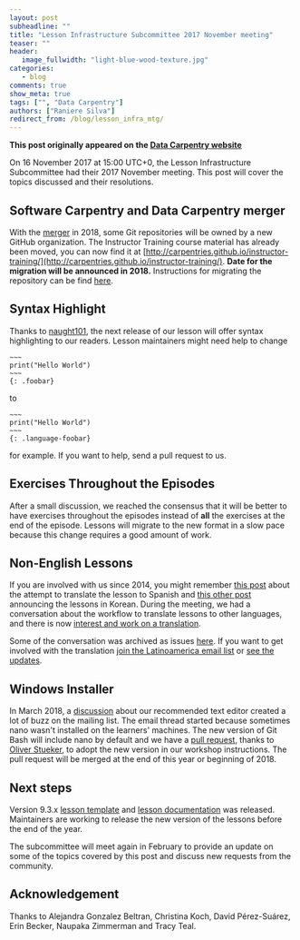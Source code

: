 ```yaml
---
layout: post
subheadline: ""
title: "Lesson Infrastructure Subcommittee 2017 November meeting"
teaser: ""
header:
   image_fullwidth: "light-blue-wood-texture.jpg"
categories:
   - blog
comments: true
show_meta: true
tags: ["", "Data Carpentry"]
authors: ["Raniere Silva"]
redirect_from: /blog/lesson_infra_mtg/
--- 
```


**This post originally appeared on the [Data Carpentry website](https://datacarpentry.org)**

On 16 November 2017 at 15:00 UTC+0,
the Lesson Infrastructure Subcommittee had their 2017 November meeting.
This post will cover the topics discussed and their resolutions.

## Software Carpentry and Data Carpentry merger

With the [merger](https://software-carpentry.org/blog/2017/09/merger.html) in 2018,
some Git repositories will be owned by a new GitHub organization.
The Instructor Training course material has already been moved,
you can now find it at [http://carpentries.github.io/instructor-training/](http://carpentries.github.io/instructor-training/).
**Date for the migration will be announced in 2018.**
Instructions for migrating the repository can be find [here](https://github.com/swcarpentry/styles/issues/189).

## Syntax Highlight

Thanks to [naught101](https://github.com/naught101),
the next release of our lesson will offer syntax highlighting to our readers.
Lesson maintainers might need help to change

````
~~~
print("Hello World")
~~~
{: .foobar}
````

to

````
~~~
print("Hello World")
~~~
{: .language-foobar}
````

for example.
If you want to help,
send a pull request to us.

## Exercises Throughout the Episodes

After a small discussion,
we reached the consensus that it will be better to have exercises throughout the episodes
instead of **all** the exercises at the end of the episode.
Lessons will migrate to the new format in a slow pace
because this change requires a good amount of work.

## Non-English Lessons

If you are involved with us since 2014,
you might remember [this post](https://software-carpentry.org/blog/2014/06/translating-software-carpentry-into-spanish.html) about the attempt to translate the lesson to Spanish
and [this other post](https://software-carpentry.org/blog/2014/11/korean-translation.html) announcing the lessons in Korean.
During the meeting,
we had a conversation about the workflow to translate lessons to other languages, and there is now [interest and work on a translation](http://www.datacarpentry.org/blog/lat-am-lessons/).

Some of the conversation was archived as issues [here](https://github.com/Carpentries-ES/board/issues).
If you want to get involved with the translation [join the Latinoamerica email list](https://groups.google.com/a/carpentries.org/d/forum/latinoamerica) or [see the updates](https://github.com/carpentries/latinoamerica).

## Windows Installer

In March 2018,
a [discussion](http://lists.software-carpentry.org/pipermail/discuss/2017-March/005140.html) about our recommended text editor
created a lot of buzz on the mailing list.
The email thread started because sometimes nano wasn't installed on the learners' machines.
The new version of Git Bash will include nano by default
and we have a [pull request](https://github.com/swcarpentry/workshop-template/pull/447),
thanks to [Oliver Stueker](https://github.com/ostueker),
to adopt the new version in our workshop instructions.
The pull request will be merged at the end of this year or beginning of 2018.

## Next steps

Version 9.3.x [lesson template](https://github.com/swcarpentry/styles)
and
[lesson documentation](https://github.com/swcarpentry/lesson-example)
was released.
Maintainers are working to release the new version of the lessons before the end of the year.

The subcommittee will meet again in February to provide an update on some of the topics covered by this post
and discuss new requests from the community.

## Acknowledgement

Thanks to
Alejandra Gonzalez Beltran,
Christina Koch,
David Pérez-Suárez,
Erin Becker,
Naupaka Zimmerman
and
Tracy Teal.
